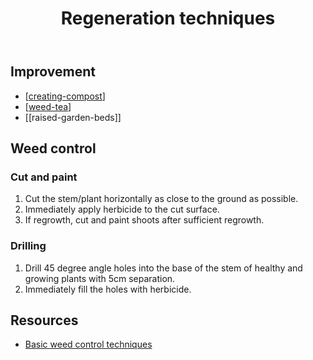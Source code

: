 ﻿---
tags:
- landscape-garden
- techniques
- regeneration-techniques
title: Regeneration techniques
type: note
---
## Improvement

- [[creating-compost]]
- [[weed-tea]]
- [[raised-garden-beds]]

## Weed control

### Cut and paint

1. Cut the stem/plant horizontally as close to the ground as possible.
2. Immediately apply herbicide to the cut surface.
3. If regrowth, cut and paint shoots after sufficient regrowth.

### Drilling

1. Drill 45 degree angle holes into the base of the stem of healthy and growing plants with 5cm separation.
2. Immediately fill the holes with herbicide.

## Resources

- [Basic weed control techniques](https://www.lls.nsw.gov.au/__data/assets/pdf_file/0020/1240175/Basic-Weed-control-techniques.pdf)

[//begin]: # "Autogenerated link references for markdown compatibility"
[creating-compost]: creating-compost "Creating compost"
[weed-tea]: weed-tea "Weed tea"
[//end]: # "Autogenerated link references"